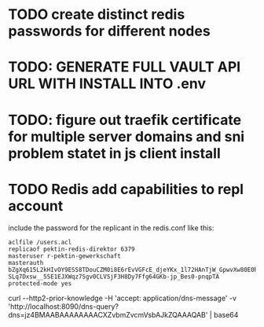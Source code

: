 # TODO create distinct redis passwords for different nodes

# TODO: GENERATE FULL VAULT API URL WITH INSTALL INTO .env

# TODO: figure out traefik certificate for multiple server domains and sni problem statet in js client install

# TODO Redis add capabilities to repl account

include the password for the replicant in the redis.conf like this:

```
aclfile /users.acl
replicaof pektin-redis-direktor 6379
masteruser r-pektin-gewerkschaft
masterauth bZgXq615L2kHIvOY9ESS8TDouCZM0i8E6rEvVGFcE_djeYKx_1l72HAnTjW_GpwvXw80E0hnM-SLq7Dxsw__5SE1EJXWqz7Sgv0CLVSjF3H8Dy7Ffg64GKb-jp_Bes0-pnqpTA
protected-mode yes
```

curl --http2-prior-knowledge -H 'accept: application/dns-message' -v 'http://localhost:8090/dns-query?dns=jz4BMAABAAAAAAAACXZvbmZvcmVsbAJkZQAAAQAB' | base64
